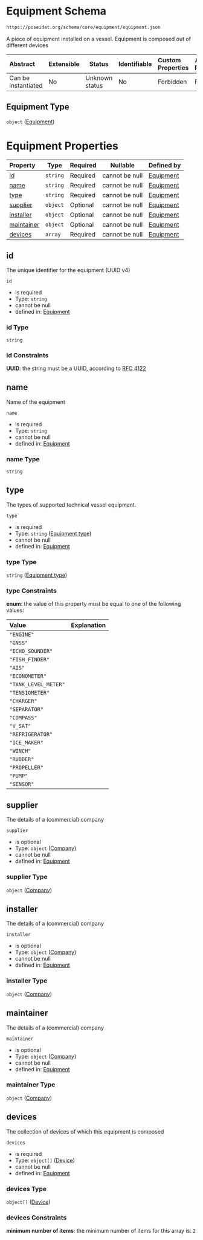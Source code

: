 # Equipment Schema

```txt
https://poseidat.org/schema/core/equipment/equipment.json
```

A piece of equipment installed on a vessel. Equipment is composed out of different devices


| Abstract            | Extensible | Status         | Identifiable | Custom Properties | Additional Properties | Access Restrictions | Defined In                                                                     |
| :------------------ | ---------- | -------------- | ------------ | :---------------- | --------------------- | ------------------- | ------------------------------------------------------------------------------ |
| Can be instantiated | No         | Unknown status | No           | Forbidden         | Forbidden             | none                | [equipment.json](schemas/core/equipment/equipment.json "open original schema") |

## Equipment Type

`object` ([Equipment](equipment.md))

# Equipment Properties

| Property                  | Type     | Required | Nullable       | Defined by                                                                                                                        |
| :------------------------ | -------- | -------- | -------------- | :-------------------------------------------------------------------------------------------------------------------------------- |
| [id](#id)                 | `string` | Required | cannot be null | [Equipment](equipment-properties-id.md "https&#x3A;//poseidat.org/schema/core/equipment/equipment.json#/properties/id")           |
| [name](#name)             | `string` | Required | cannot be null | [Equipment](equipment-properties-name.md "https&#x3A;//poseidat.org/schema/core/equipment/equipment.json#/properties/name")       |
| [type](#type)             | `string` | Required | cannot be null | [Equipment](equipment-properties-equipment-type.md "https&#x3A;//poseidat.org/schema/enum/equipment-type.json#/properties/type")  |
| [supplier](#supplier)     | `object` | Optional | cannot be null | [Equipment](equipment-properties-company.md "https&#x3A;//poseidat.org/schema/core/persona/company.json#/properties/supplier")    |
| [installer](#installer)   | `object` | Optional | cannot be null | [Equipment](equipment-properties-company.md "https&#x3A;//poseidat.org/schema/core/persona/company.json#/properties/installer")   |
| [maintainer](#maintainer) | `object` | Optional | cannot be null | [Equipment](equipment-properties-company.md "https&#x3A;//poseidat.org/schema/core/persona/company.json#/properties/maintainer")  |
| [devices](#devices)       | `array`  | Required | cannot be null | [Equipment](equipment-properties-devices.md "https&#x3A;//poseidat.org/schema/core/equipment/equipment.json#/properties/devices") |

## id

The unique identifier for the equipment (UUID v4)


`id`

-   is required
-   Type: `string`
-   cannot be null
-   defined in: [Equipment](equipment-properties-id.md "https&#x3A;//poseidat.org/schema/core/equipment/equipment.json#/properties/id")

### id Type

`string`

### id Constraints

**UUID**: the string must be a UUID, according to [RFC 4122](https://tools.ietf.org/html/rfc4122 "check the specification")

## name

Name of the equipment


`name`

-   is required
-   Type: `string`
-   cannot be null
-   defined in: [Equipment](equipment-properties-name.md "https&#x3A;//poseidat.org/schema/core/equipment/equipment.json#/properties/name")

### name Type

`string`

## type

The types of supported technical vessel equipment.


`type`

-   is required
-   Type: `string` ([Equipment type](equipment-properties-equipment-type.md))
-   cannot be null
-   defined in: [Equipment](equipment-properties-equipment-type.md "https&#x3A;//poseidat.org/schema/enum/equipment-type.json#/properties/type")

### type Type

`string` ([Equipment type](equipment-properties-equipment-type.md))

### type Constraints

**enum**: the value of this property must be equal to one of the following values:

| Value                | Explanation |
| :------------------- | ----------- |
| `"ENGINE"`           |             |
| `"GNSS"`             |             |
| `"ECHO_SOUNDER"`     |             |
| `"FISH_FINDER"`      |             |
| `"AIS"`              |             |
| `"ECONOMETER"`       |             |
| `"TANK_LEVEL_METER"` |             |
| `"TENSIOMETER"`      |             |
| `"CHARGER"`          |             |
| `"SEPARATOR"`        |             |
| `"COMPASS"`          |             |
| `"V_SAT"`            |             |
| `"REFRIGERATOR"`     |             |
| `"ICE_MAKER"`        |             |
| `"WINCH"`            |             |
| `"RUDDER"`           |             |
| `"PROPELLER"`        |             |
| `"PUMP"`             |             |
| `"SENSOR"`           |             |

## supplier

The details of a (commercial) company


`supplier`

-   is optional
-   Type: `object` ([Company](equipment-properties-company.md))
-   cannot be null
-   defined in: [Equipment](equipment-properties-company.md "https&#x3A;//poseidat.org/schema/core/persona/company.json#/properties/supplier")

### supplier Type

`object` ([Company](equipment-properties-company.md))

## installer

The details of a (commercial) company


`installer`

-   is optional
-   Type: `object` ([Company](equipment-properties-company.md))
-   cannot be null
-   defined in: [Equipment](equipment-properties-company.md "https&#x3A;//poseidat.org/schema/core/persona/company.json#/properties/installer")

### installer Type

`object` ([Company](equipment-properties-company.md))

## maintainer

The details of a (commercial) company


`maintainer`

-   is optional
-   Type: `object` ([Company](equipment-properties-company.md))
-   cannot be null
-   defined in: [Equipment](equipment-properties-company.md "https&#x3A;//poseidat.org/schema/core/persona/company.json#/properties/maintainer")

### maintainer Type

`object` ([Company](equipment-properties-company.md))

## devices

The collection of devices of which this equipment is composed


`devices`

-   is required
-   Type: `object[]` ([Device](equipment-properties-devices-device.md))
-   cannot be null
-   defined in: [Equipment](equipment-properties-devices.md "https&#x3A;//poseidat.org/schema/core/equipment/equipment.json#/properties/devices")

### devices Type

`object[]` ([Device](equipment-properties-devices-device.md))

### devices Constraints

**minimum number of items**: the minimum number of items for this array is: `2`
